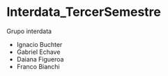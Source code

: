 # Interdata_TercerSemestre

Grupo interdata
- Ignacio Buchter
- Gabriel Echave
- Daiana Figueroa
- Franco Bianchi

